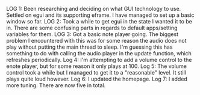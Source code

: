 LOG 1: Been researching and deciding on what GUI technology to use. Settled on egui and its supporting eframe. I have managed to set up a basic window so far.
LOG 2: Took a while to get egui in the state I wanted it to be in. There are some confusing parts in regards to default apps/setting variables for them.
LOG 3: Got a basic note player going. The biggest problem I encountered with this was for some reason the audio does not play without putting the main thread to sleep. I'm guessing this has something to do with calling the audio player in the update function, which refreshes periodically.
Log 4: I'm attempting to add a volume control to the enote player, but for some reason it only plays at 100.
Log 5: The volume control took a while but I managed to get it to a "reasonable" level. It still plays quite loud however.
Log 6: I updated the homepage.
Log 7: I added more tuning. There are now five in total.
